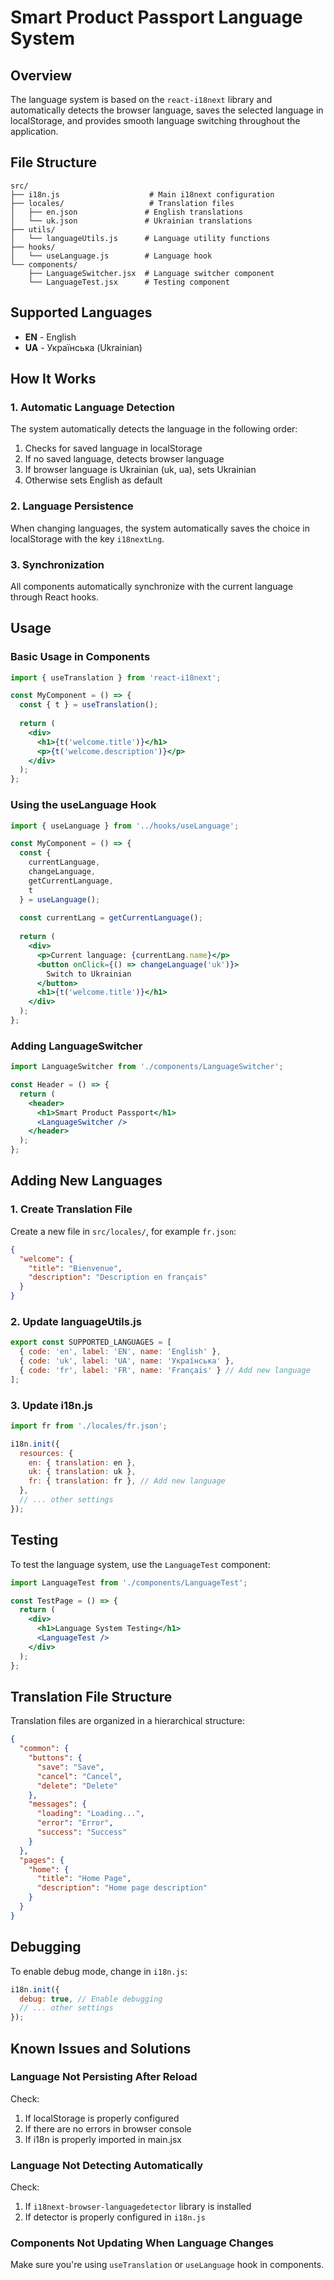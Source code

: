 # Smart Product Passport Language System

## Overview

The language system is based on the `react-i18next` library and automatically detects the browser language, saves the selected language in localStorage, and provides smooth language switching throughout the application.

## File Structure

```
src/
├── i18n.js                    # Main i18next configuration
├── locales/                   # Translation files
│   ├── en.json               # English translations
│   └── uk.json               # Ukrainian translations
├── utils/
│   └── languageUtils.js      # Language utility functions
├── hooks/
│   └── useLanguage.js        # Language hook
└── components/
    ├── LanguageSwitcher.jsx  # Language switcher component
    └── LanguageTest.jsx      # Testing component
```

## Supported Languages

- **EN** - English
- **UA** - Українська (Ukrainian)

## How It Works

### 1. Automatic Language Detection

The system automatically detects the language in the following order:
1. Checks for saved language in localStorage
2. If no saved language, detects browser language
3. If browser language is Ukrainian (uk, ua), sets Ukrainian
4. Otherwise sets English as default

### 2. Language Persistence

When changing languages, the system automatically saves the choice in localStorage with the key `i18nextLng`.

### 3. Synchronization

All components automatically synchronize with the current language through React hooks.

## Usage

### Basic Usage in Components

```jsx
import { useTranslation } from 'react-i18next';

const MyComponent = () => {
  const { t } = useTranslation();
  
  return (
    <div>
      <h1>{t('welcome.title')}</h1>
      <p>{t('welcome.description')}</p>
    </div>
  );
};
```

### Using the useLanguage Hook

```jsx
import { useLanguage } from '../hooks/useLanguage';

const MyComponent = () => {
  const { 
    currentLanguage, 
    changeLanguage, 
    getCurrentLanguage, 
    t 
  } = useLanguage();
  
  const currentLang = getCurrentLanguage();
  
  return (
    <div>
      <p>Current language: {currentLang.name}</p>
      <button onClick={() => changeLanguage('uk')}>
        Switch to Ukrainian
      </button>
      <h1>{t('welcome.title')}</h1>
    </div>
  );
};
```

### Adding LanguageSwitcher

```jsx
import LanguageSwitcher from './components/LanguageSwitcher';

const Header = () => {
  return (
    <header>
      <h1>Smart Product Passport</h1>
      <LanguageSwitcher />
    </header>
  );
};
```

## Adding New Languages

### 1. Create Translation File

Create a new file in `src/locales/`, for example `fr.json`:

```json
{
  "welcome": {
    "title": "Bienvenue",
    "description": "Description en français"
  }
}
```

### 2. Update languageUtils.js

```javascript
export const SUPPORTED_LANGUAGES = [
  { code: 'en', label: 'EN', name: 'English' },
  { code: 'uk', label: 'UA', name: 'Українська' },
  { code: 'fr', label: 'FR', name: 'Français' } // Add new language
];
```

### 3. Update i18n.js

```javascript
import fr from './locales/fr.json';

i18n.init({
  resources: {
    en: { translation: en },
    uk: { translation: uk },
    fr: { translation: fr }, // Add new language
  },
  // ... other settings
});
```

## Testing

To test the language system, use the `LanguageTest` component:

```jsx
import LanguageTest from './components/LanguageTest';

const TestPage = () => {
  return (
    <div>
      <h1>Language System Testing</h1>
      <LanguageTest />
    </div>
  );
};
```

## Translation File Structure

Translation files are organized in a hierarchical structure:

```json
{
  "common": {
    "buttons": {
      "save": "Save",
      "cancel": "Cancel",
      "delete": "Delete"
    },
    "messages": {
      "loading": "Loading...",
      "error": "Error",
      "success": "Success"
    }
  },
  "pages": {
    "home": {
      "title": "Home Page",
      "description": "Home page description"
    }
  }
}
```

## Debugging

To enable debug mode, change in `i18n.js`:

```javascript
i18n.init({
  debug: true, // Enable debugging
  // ... other settings
});
```

## Known Issues and Solutions

### Language Not Persisting After Reload

Check:
1. If localStorage is properly configured
2. If there are no errors in browser console
3. If i18n is properly imported in main.jsx

### Language Not Detecting Automatically

Check:
1. If `i18next-browser-languagedetector` library is installed
2. If detector is properly configured in `i18n.js`

### Components Not Updating When Language Changes

Make sure you're using `useTranslation` or `useLanguage` hook in components. 